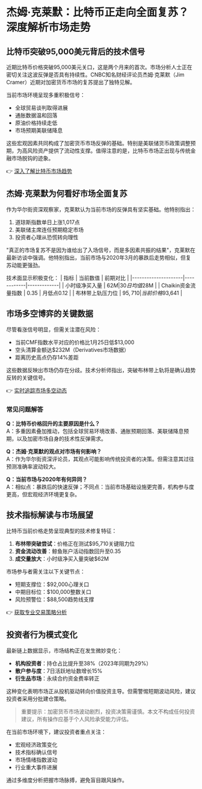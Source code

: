 # 杰姆·克莱默：比特币正走向全面复苏？深度解析市场走势

## 比特币突破95,000美元背后的技术信号

近期比特币价格突破95,000美元关口，这是两个月来的首次。市场分析人士正在密切关注这波反弹是否具有持续性。CNBC知名财经评论员杰姆·克莱默（Jim Cramer）近期对加密货币市场的复苏提出了独特见解。

当前市场环境呈现多重积极信号：
- 全球贸易谈判取得进展
- 通胀数据温和回落
- 原油价格持续走低
- 市场预期美联储降息

这些宏观因素共同构成了加密货币市场反弹的基础。特别是美联储货币政策调整预期，为高风险资产提供了流动性支撑。值得注意的是，比特币市场正出现与传统金融市场脱钩的迹象。

👉 [深入了解比特币市场趋势](https://bit.ly/okx_welcome)

## 杰姆·克莱默为何看好市场全面复苏

作为华尔街资深观察家，克莱默认为当前市场的反弹具有坚实基础。他特别指出：
1. 道琼斯指数单日上涨1,017点
2. 美联储主席连任预期稳定市场
3. 投资者心理从恐慌转向理性

"真正的市场复苏不是因为谁给出了入场信号，而是多因素共振的结果"，克莱默在最新访谈中强调。他特别指出，当前市场与2020年3月的暴跌后走势相似，但复苏动能更强劲。

技术面显示积极变化：
| 指标                | 当前数值     | 前期对比      |
|---------------------|------------|-------------|
| 小时级净买入量       | $62M       | 30日均值$28M |
| Chaikin资金流量指数 | 0.35       | 月低点0.12  |
| 布林带上轨压力位     | $95,710    | 当前价格$93,641 |

## 市场多空博弈的关键数据

尽管看涨信号明显，但需关注潜在风险：
- 当前CMF指数水平对应的价格比1月25日低$13,000
- 空头清算金额达$232M（Derivatives市场数据）
- 距离历史高点仍存14%差距

这些数据反映出市场仍存在分歧。技术分析师指出，突破布林带上轨将是确认趋势反转的关键信号。

👉 [实时追踪市场多空动态](https://bit.ly/okx_welcome)

### 常见问题解答

**Q：比特币价格回升的主要原因是什么？**  
A：多重因素叠加推动，包括全球贸易环境改善、通胀预期回落、美联储降息预期，以及加密市场自身的技术性反弹需求。

**Q：杰姆·克莱默的观点对市场有何影响？**  
A：作为华尔街资深评论员，其观点可能影响传统投资者的决策。但需注意其过往预测准确率波动较大。

**Q：当前市场与2020年有何异同？**  
A：相似点：暴跌后的快速反弹；不同点：当前市场基础设施更完善，机构参与度更高，但宏观经济环境更复杂。

## 技术指标解读与市场展望

比特币当前价格走势呈现典型的技术修复特征：
1. **布林带突破尝试**：价格正在测试$95,710关键阻力位
2. **资金流动改善**：鲸鱼账户活动指数回升至0.35
3. **成交量放大**：小时级净买入量突破$62M

市场参与者需关注以下关键节点：
- 短期支撑位：$92,000心理关口
- 中期目标位：$100,000整数关口
- 风险预警位：$88,500趋势线支撑

👉 [获取专业交易策略分析](https://bit.ly/okx_welcome)

## 投资者行为模式变化

最新链上数据显示，市场结构正在发生微妙变化：
- **机构投资者**：持仓占比提升至38%（2023年同期为29%）
- **散户参与度**：7日活跃地址数增长15%
- **衍生品市场**：永续合约资金费率转正

这种变化表明市场正从投机驱动转向价值投资主导。但需警惕短期波动风险，建议投资者采用分批建仓策略。

> 重要提示：加密货币市场波动剧烈，投资决策需谨慎。本文不构成任何投资建议，所有操作应基于个人风险承受能力评估。

在当前市场环境下，建议投资者重点关注：
- 宏观经济政策变化
- 技术指标确认信号
- 市场情绪指数波动
- 行业重大事件进展

通过多维度分析把握市场脉搏，避免盲目跟风操作。